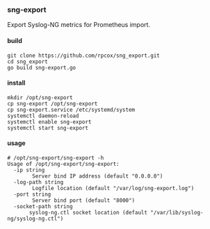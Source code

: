 ### sng-export

Export Syslog-NG metrics for Prometheus import.

#### build

    git clone https://github.com/rpcox/sng_export.git
    cd sng_export
    go build sng-export.go

#### install

    mkdir /opt/sng-export
    cp sng-export /opt/sng-export
    cp sng-export.service /etc/systemd/system
    systemctl daemon-reload
    systemctl enable sng-export
    systemctl start sng-export

#### usage

    # /opt/sng-export/sng-export -h
    Usage of /opt/sng-export/sng-export:
      -ip string
            Server bind IP address (default "0.0.0.0")
      -log-path string
            Logfile location (default "/var/log/sng-export.log")
      -port string
            Server bind port (default "8000")
      -socket-path string
           syslog-ng.ctl socket location (default "/var/lib/syslog-ng/syslog-ng.ctl")


